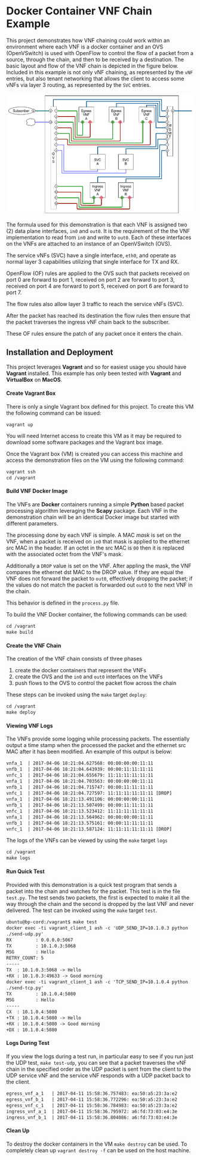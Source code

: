 # Docker Container VNF Chain Example
This project demonstrates how VNF chaining could work within an environment
where each VNF is a docker container and an OVS (OpenVSwitch) is used with
OpenFlow to control the flow of a packet from a source, through the chain, and
then to be received by a destination. The basic layout and flow of the VNF
chain is depicted in the figure below. Included in this example is not only
vNF chaining, as represented by the `vNF` entries, but also tenant networking
that allows the client to access some vNFs via layer 3 routing, as represented
by the `SVC` entries.

![](./vnf-chain.png)

The formula used for this demonstration is that each VNF is assigned two (2)
data plane interfaces, `in0` and `out0`. It is the requirement of the the VNF
implementation to read from `in0` and write to `out0`. Each of these interfaces
on the VNFs are attached to an instance of an OpenVSwitch (OVS).

The service vNFs (SVC) have a single interface, `eth0`, and operate as normal
layer 3 capabilities utilizing that single interface for TX and RX.

OpenFlow (OF) rules are applied to the OVS such that packets received on port
0 are forward to port 1, received on port 2 are forward to port 3, received on
port 4 are forward to port 5, received on port 6 are forward to port 7.

The flow rules also allow layer 3 traffic to reach the service vNFs (SVC).

After the packet has reached its destination the flow rules then ensure that
the packet traverses the ingress vNF chain back to the subscriber.

These OF rules ensure the patch of any packet once it enters the chain.

## Installation and Deployment
This project leverages **Vagrant** and so for easiest usage you should have
**Vagrant** installed. This example has only been tested with **Vagrant** and
**VirtualBox** on **MacOS**.

#### Create Vagrant Box
There is only a single Vagrant box defined for this project. To create this
VM the following command can be issued:

```
vagrant up
```

You will need Internet access to create this VM as it may be required to
download some software packages and the Vagrant box image.

Once the Vagrant box (VM) is created you can access this machine and access
the demonstration files on the VM using the following command:

```
vagrant ssh
cd /vagrant
```

#### Build VNF Docker Image
The VNFs are **Docker** containers running a simple **Python** based packet
processing algorithm leveraging the **Scapy** package. Each VNF in the
demonstration chain will be an identical Docker image but started with
different parameters.

The processing done by each VNF is simple. A MAC *mask* is set on the VNF,
when a packet is received on `in0` that mask is applied to the ethernet
src MAC in the header. If an octet in the src MAC is `00` then it is
replaced with the associated octet from the VNF's mask.

Additionally a `DROP` value is set on the VNF. After appling the mask,
the VNF compares the ethernet dst MAC to the DROP value. If they are equal
the VNF does not forward the packet to `out0`, effectively dropping the
packet; if the values do not match the packet is forwarded out `out0`
to the next VNF in the chain.

This behavior is defined in the `process.py` file.

To build the VNF Docker container, the following commands can be used:
```
cd /vagrant
make build
```

#### Create the VNF Chain
The creation of the VNF chain consists of three phases
1. create the docker containers that represent the VNFs
2. create the OVS and the `in0` and `out0` interfaces on the VNFs
3. push flows to the OVS to control the packet flow across the chain

These steps can be invoked using the `make` target `deploy`:
```
cd /vagrant
make deploy
```

#### Viewing VNF Logs
The VNFs provide some logging while processing packets. The essentially
output a time stamp when the processed the packet and the ethernet src
MAC after it has been modified. An example of this output is below:
```
vnfa_1  | 2017-04-06 18:21:04.627568: 00:00:00:00:11:11
vnfb_1  | 2017-04-06 18:21:04.643939: 00:00:11:11:11:11
vnfc_1  | 2017-04-06 18:21:04.655679: 11:11:11:11:11:11
vnfa_1  | 2017-04-06 18:21:04.703563: 00:00:00:00:11:11
vnfb_1  | 2017-04-06 18:21:04.715747: 00:00:11:11:11:11
vnfc_1  | 2017-04-06 18:21:04.727597: 11:11:11:11:11:11 [DROP]
vnfa_1  | 2017-04-06 18:21:13.491106: 00:00:00:00:11:11
vnfb_1  | 2017-04-06 18:21:13.507499: 00:00:11:11:11:11
vnfc_1  | 2017-04-06 18:21:13.523412: 11:11:11:11:11:11
vnfa_1  | 2017-04-06 18:21:13.564962: 00:00:00:00:11:11
vnfb_1  | 2017-04-06 18:21:13.575161: 00:00:11:11:11:11
vnfc_1  | 2017-04-06 18:21:13.587124: 11:11:11:11:11:11 [DROP]
```

The logs of the VNFs can be viewed by using the `make` target `logs`
```
cd /vagrant
make logs
```

#### Run Quick Test
Provided with this demonstration is a quick test program that sends
a packet into the chain and watches for the packet. This test is in
the file `test.py`. The test sends two packets, the first is expected
to make it all the way through the chain and the second is dropped by
the last VNF and never delivered. The test can be invoked using the
`make` target `test`.
```
ubuntu@bp-cord:/vagrant$ make test
docker exec -ti vagrant_client_1 ash -c 'UDP_SEND_IP=10.1.0.3 python ./send-udp.py'
RX         : 0.0.0.0:5067
TX         : 10.1.0.3:5068
MSG        : Hello
RETRY_COUNT: 5
-----
TX  : 10.1.0.3:5068 -> Hello
+RX : 10.1.0.3:49633 -> Good morning
docker exec -ti vagrant_client_1 ash -c 'TCP_SEND_IP=10.1.0.4 python ./send-tcp.py'
TX         : 10.1.0.4:5080
MSG        : Hello
-----
CX  : 10.1.0.4:5080
+TX : 10.1.0.4:5080 -> Hello
+RX : 10.1.0.4:5080 -> Good morning
+DX : 10.1.0.4:5080
```

#### Logs During Test
If you view the logs during a test run, in particular easy to see if you run
just the UDP test, `make test-udp`, you can see that a packet traverses the
vNF chain in the specified order as the UDP packet is sent from the client to
the UDP service vNF and the service vNF responds with a UDP packet back to the
client.

```
egress_vnf_a_1   | 2017-04-11 15:58:36.757483: ea:50:a5:23:3a:e2
egress_vnf_b_1   | 2017-04-11 15:58:36.772296: ea:50:a5:23:3a:e2
egress_vnf_c_1   | 2017-04-11 15:58:36.784983: ea:50:a5:23:3a:e2
ingress_vnf_a_1  | 2017-04-11 15:58:36.795972: a6:fd:73:03:e4:3e
ingress_vnf_b_1  | 2017-04-11 15:58:36.804086: a6:fd:73:03:e4:3e
```

#### Clean Up
To destroy the docker containers in the VM `make destroy` can be used. To
completely clean up `vagrant destroy -f` can be used on the host machine.
